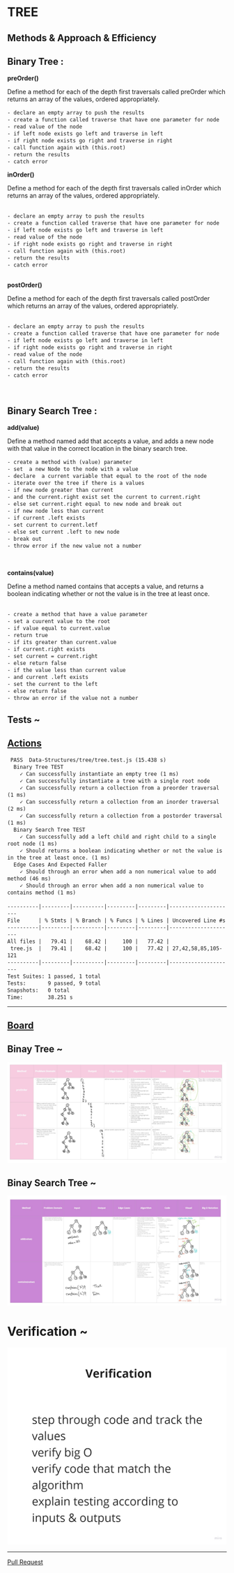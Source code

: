 # TREE

## Methods & Approach & Efficiency 

## Binary Tree :

**preOrder()**

Define a method for each of the depth first traversals called preOrder which returns an array of the values, ordered appropriately.

```
- declare an empty array to push the results
- create a function called traverse that have one parameter for node
- read value of the node
- if left node exists go left and traverse in left
- if right node exists go right and traverse in right
- call function again with (this.root)
- return the results
- catch error

```

**inOrder()**

Define a method for each of the depth first traversals called inOrder which returns an array of the values, ordered appropriately.
```

- declare an empty array to push the results
- create a function called traverse that have one parameter for node
- if left node exists go left and traverse in left
- read value of the node
- if right node exists go right and traverse in right
- call function again with (this.root)
- return the results
- catch error


```

**postOrder()**

Define a method for each of the depth first traversals called  postOrder which returns an array of the values, ordered appropriately.


```

- declare an empty array to push the results
- create a function called traverse that have one parameter for node
- if left node exists go left and traverse in left
- if right node exists go right and traverse in right
- read value of the node
- call function again with (this.root)
- return the results
- catch error



```

## Binary Search Tree : 

**add(value)**

Define a method named add that accepts a value, and adds a new node with that value in the correct location in the binary search tree.



```
- create a method with (value) parameter
- set  a new Node to the node with a value
- declare  a current variable that equal to the root of the node
- iterate over the tree if there is a values
- if new node greater than current
- and the current.right exist set the current to current.right
- else set current.right equal to new node and break out
- if new node less than current
- if current .left exists
- set current to current.letf
- else set current .left to new node
- break out
- throw error if the new value not a number



```
**contains(value)**

Define a method named contains that accepts a value, and returns a boolean indicating whether or not the value is in the tree at least once.



```

- create a method that have a value parameter
- set a cuurent value to the root
- if value equal to current.value
- return true
- if its greater than current.value
- if current.right exists
- set current = current.right
- else return false
- if the value less than current value
- and current .left exists
- set the current to the left
- else return false
- throw an error if the value not a number

```

## Tests ~

## [Actions](https://github.com/wafaankoush99/data-structures-and-algorithms/actions)

```
 PASS  Data-Structures/tree/tree.test.js (15.438 s)
  Binary Tree TEST
    ✓ Can successfully instantiate an empty tree (1 ms)
    ✓ Can successfully instantiate a tree with a single root node
    ✓ Can successfully return a collection from a preorder traversal (1 ms)
    ✓ Can successfully return a collection from an inorder traversal (2 ms)
    ✓ Can successfully return a collection from a postorder traversal (1 ms)
  Binary Search Tree TEST
    ✓ Can successfully add a left child and right child to a single root node (1 ms)
    ✓ Should returns a boolean indicating whether or not the value is in the tree at least once. (1 ms)
  Edge Cases And Expected Faller
    ✓ Should through an error when add a non numerical value to add method (46 ms)
    ✓ Should through an error when add a non numerical value to contains method (1 ms)

----------|---------|----------|---------|---------|---------------------
File      | % Stmts | % Branch | % Funcs | % Lines | Uncovered Line #s
----------|---------|----------|---------|---------|---------------------
All files |   79.41 |    68.42 |     100 |   77.42 |
 tree.js  |   79.41 |    68.42 |     100 |   77.42 | 27,42,58,85,105-121
----------|---------|----------|---------|---------|---------------------
Test Suites: 1 passed, 1 total
Tests:       9 passed, 9 total
Snapshots:   0 total
Time:        38.251 s

```

***


## [Board](https://miro.com/welcomeonboard/VktiRjJSMFJjbHoxZ3hyYUVFMEhmZWVaYmd2cmpjNHM2UkZMMjdUeWpWajZ6WUdtSW1YNW9KRldtOU90SElaS3wzMDc0NDU3MzU3MzU4Mjc2Mjk1)

## Binay Tree ~

![](./binaryTree.jpg)

## Binay Search Tree ~

![](./binarySearchTree.jpg)

# Verification ~

![](./verification.jpg)



***

[Pull Request](https://github.com/wafaankoush99/data-structures-and-algorithms/pull/53)



